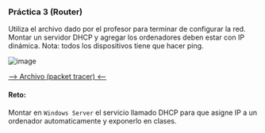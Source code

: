 ### Práctica 3 (Router)

Utiliza el archivo dado por el profesor para terminar de configurar la red. Montar un servidor DHCP y agregar los ordenadores deben estar con IP dinámica.
Nota: todos los dispositivos tiene que hacer ping.

![image](https://github.com/calles/GII_Redes/assets/22343642/2c8fba11-012b-4aab-9c5b-6d6ce46c30c7)


[--> Archivo (packet tracer) <--](https://drive.google.com/file/d/1eUZzR4EBSQw8ppeGPmOSC4zZEI2FWmGz/view?usp=sharing)

#### Reto:
Montar en ```Windows Server``` el servicio llamado DHCP para que asigne IP a un ordenador automaticamente y exponerlo en clases.
